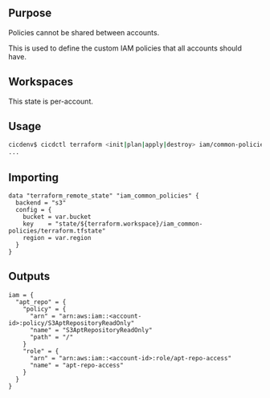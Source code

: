 ## Purpose
Policies cannot be shared between accounts.

This is used to define the custom IAM policies that all accounts should have.

## Workspaces
This state is per-account.

## Usage
```bash
cicdenv$ cicdctl terraform <init|plan|apply|destroy> iam/common-policies:${WORKSPACE}
...
```

## Importing
```hcl
data "terraform_remote_state" "iam_common_policies" {
  backend = "s3"
  config = {
    bucket = var.bucket
    key    = "state/${terraform.workspace}/iam_common-policies/terraform.tfstate"
    region = var.region
  }
}
```

## Outputs
```hcl
iam = {
  "apt_repo" = {
    "policy" = {
      "arn" = "arn:aws:iam::<account-id>:policy/S3AptRepositoryReadOnly"
      "name" = "S3AptRepositoryReadOnly"
      "path" = "/"
    }
    "role" = {
      "arn" = "arn:aws:iam::<account-id>:role/apt-repo-access"
      "name" = "apt-repo-access"
    }
  }
}
```
